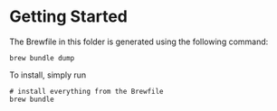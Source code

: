 # Getting Started
The Brewfile in this folder is generated using the following command:

```
brew bundle dump
```

To install, simply run 

```
# install everything from the Brewfile
brew bundle
```